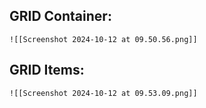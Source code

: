
## GRID Container:
	![[Screenshot 2024-10-12 at 09.50.56.png]]
## GRID Items:
	![[Screenshot 2024-10-12 at 09.53.09.png]]